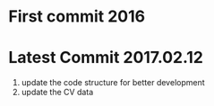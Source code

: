 # First commit 2016

# Latest Commit 2017.02.12
1. update the code structure for better development
2. update the CV data
